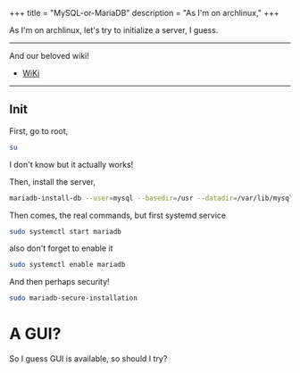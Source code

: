 +++
title = "MySQL-or-MariaDB"
description = "As I'm on archlinux,"
+++

As I'm on archlinux,
let's try to initialize a server, I guess.

---

And our beloved wiki!
- [WiKi](https://wiki.archlinux.org/index.php/MariaDB#Installation)

---

## Init
First, go to root,
```bash
su
```
I don't know but it actually works!
   
Then, install the server,
```bash
mariadb-install-db --user=mysql --basedir=/usr --datadir=/var/lib/mysql
```
Then comes, the real commands,
but first systemd service
```bash
sudo systemctl start mariadb
```
also don't forget to enable it
```bash
sudo systemctl enable mariadb
```

And then perhaps security!
```bash
sudo mariadb-secure-installation
```

# A GUI?
So I guess GUI is available, so should I try?

